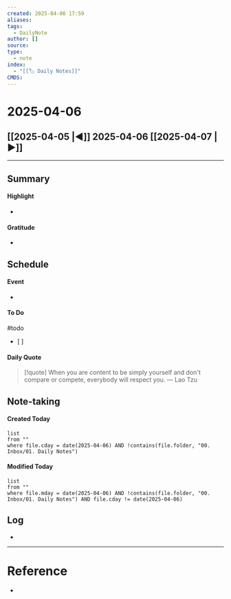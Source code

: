 ```yaml
---
created: 2025-04-06 17:59
aliases: 
tags:
  - DailyNote
author: []
source: 
type:
  - note
index:
  - "[[🏷 Daily Notes]]"
CMDS:
---
```

# 2025-04-06
## [[2025-04-05 |◀︎]] 2025-04-06 [[2025-04-07 |▶︎]]
---
## Summary
#### Highlight
- 
#### Gratitude
- 
## Schedule
#### Event
- 
#### To Do
#todo 
- [ ] 
#### Daily Quote
> [!quote] When you are content to be simply yourself and don't compare or compete, everybody will respect you.
> — Lao Tzu
## Note-taking
#### Created Today
```dataview
list
from ""
where file.cday = date(2025-04-06) AND !contains(file.folder, "00. Inbox/01. Daily Notes")
```
#### Modified Today
```dataview
list
from ""
where file.mday = date(2025-04-06) AND !contains(file.folder, "00. Inbox/01. Daily Notes") AND file.cday != date(2025-04-06)
```
## Log
- 

--- 
# Reference
- 